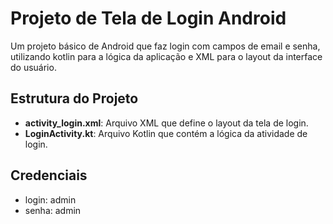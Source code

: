 # Projeto de Tela de Login Android

Um projeto básico de Android que faz login com campos de email e senha, utilizando kotlin para a lógica da aplicação e XML para o layout da interface do usuário.

## Estrutura do Projeto

- **activity_login.xml**: Arquivo XML que define o layout da tela de login.
- **LoginActivity.kt**: Arquivo Kotlin que contém a lógica da atividade de login.


## Credenciais
- login: admin
- senha: admin
